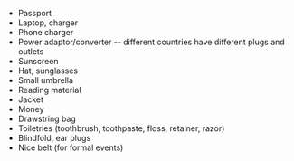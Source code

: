 - Passport
- Laptop, charger
- Phone charger
- Power adaptor/converter -- different countries have different plugs and outlets
- Sunscreen
- Hat, sunglasses
- Small umbrella
- Reading material
- Jacket
- Money
- Drawstring bag
- Toiletries (toothbrush, toothpaste, floss, retainer, razor)
- Blindfold, ear plugs
- Nice belt (for formal events)